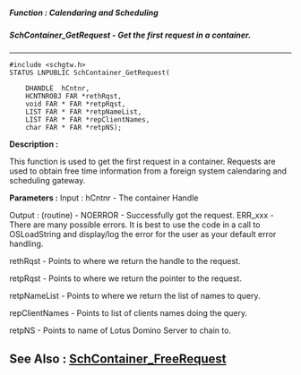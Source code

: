 ##### Function : Calendaring and Scheduling
##### SchContainer_GetRequest - Get the first request in a container.
---
```
#include <schgtw.h>
STATUS LNPUBLIC SchContainer_GetRequest(

	DHANDLE  hCntnr,
	HCNTNROBJ FAR *rethRqst,
	void FAR * FAR *retpRqst,
	LIST FAR * FAR *retpNameList,
	LIST FAR * FAR *repClientNames,
	char FAR * FAR *retpNS);
```
**Description :**

This function is used to get the first request in a container. Requests are 
used to obtain free time information from a foreign system calendaring and 
scheduling gateway.

**Parameters :**
Input :
hCntnr  -  The container Handle

Output :
(routine)  -  NOERROR - Successfully got the request.
ERR_xxx - There are many possible errors. It is best to use the code in a call to OSLoadString and display/log the error for the user as your default error handling.



rethRqst  -  Points to where we return the handle to the request.

retpRqst  -  Points to where we return the pointer to the request.

retpNameList  -  Points to where we return the list of names to query.

repClientNames  -  Points to list of clients names doing the query.

retpNS  -  Points to name of Lotus Domino Server to chain to.


**See Also :**
[SchContainer_FreeRequest](/reference/Func/SchContainer_FreeRequest)
---
